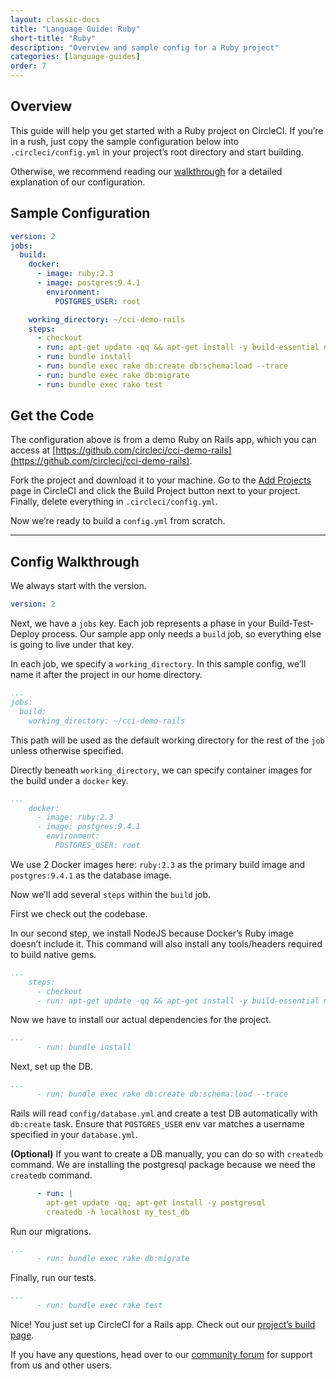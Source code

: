 ```yaml
---
layout: classic-docs
title: "Language Guide: Ruby"
short-title: "Ruby"
description: "Overview and sample config for a Ruby project"
categories: [language-guides]
order: 7
---
```


## Overview

This guide will help you get started with a Ruby project on CircleCI. If you’re in a rush, just copy the sample configuration below into `.circleci/config.yml` in your project’s root directory and start building.

Otherwise, we recommend reading our [walkthrough](#config-walkthrough) for a detailed explanation of our configuration.

## Sample Configuration

```YAML
version: 2
jobs:
  build:
    docker:
      - image: ruby:2.3
      - image: postgres:9.4.1
        environment:
          POSTGRES_USER: root

    working_directory: ~/cci-demo-rails
    steps:
      - checkout
      - run: apt-get update -qq && apt-get install -y build-essential nodejs
      - run: bundle install
      - run: bundle exec rake db:create db:schema:load --trace
      - run: bundle exec rake db:migrate
      - run: bundle exec rake test
```

## Get the Code

The configuration above is from a demo Ruby on Rails app, which you can access at [https://github.com/circleci/cci-demo-rails](https://github.com/circleci/cci-demo-rails).

Fork the project and download it to your machine. Go to the [Add Projects](https://circleci.com/add-projects) page in CircleCI and click the Build Project button next to your project. Finally, delete everything in `.circleci/config.yml`.

Now we’re ready to build a `config.yml` from scratch.

---

## Config Walkthrough

We always start with the version.

```YAML
version: 2
```

Next, we have a `jobs` key. Each job represents a phase in your Build-Test-Deploy process. Our sample app only needs a `build` job, so everything else is going to live under that key.

In each job, we specify a `working_directory`. In this sample config, we’ll name it after the project in our home directory.

```YAML
...
jobs:
  build:
    working_directory: ~/cci-demo-rails
```

This path will be used as the default working directory for the rest of the `job` unless otherwise specified.

Directly beneath `working_directory`, we can specify container images for the build under a `docker` key.

```YAML
...
    docker:
      - image: ruby:2.3
      - image: postgres:9.4.1
        environment:
          POSTGRES_USER: root
```

We use 2 Docker images here: `ruby:2.3` as the primary build image and `postgres:9.4.1` as the database image.

Now we’ll add several `steps` within the `build` job.

First we check out the codebase.

In our second step, we install NodeJS because Docker’s Ruby image doesn’t include it. This command will also install any tools/headers required to build native gems.

```YAML
...
    steps:
      - checkout
      - run: apt-get update -qq && apt-get install -y build-essential nodejs
```

Now we have to install our actual dependencies for the project.

```YAML
...
      - run: bundle install
```

Next, set up the DB.

```YAML
...
      - run: bundle exec rake db:create db:schema:load --trace
```

Rails will read `config/database.yml` and create a test DB automatically with `db:create` task. Ensure that `POSTGRES_USER` env var matches a username specified in your `database.yml`.

**(Optional)** If you want to create a DB manually, you can do so with `createdb` command. We are installing the postgresql package because we need the `createdb` command.

```YAML
      - run: |
        apt-get update -qq; apt-get install -y postgresql
        createdb -h localhost my_test_db
```

Run our migrations.

```YAML
...
      - run: bundle exec rake db:migrate
```

Finally, run our tests.

```YAML
...
      - run: bundle exec rake test
```

Nice! You just set up CircleCI for a Rails app. Check out our [project’s build page](https://circleci.com/gh/circleci/cci-demo-rails).

If you have any questions, head over to our [community forum](https://discuss.circleci.com/) for support from us and other users.
